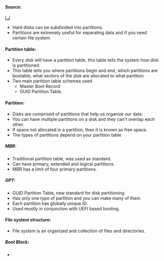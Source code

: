 #### Source:
[LJ](https://linuxjourney.com/lesson/anatomy-of-a-disk)

* Hard disks can be subdivided into partitions.
* Partitions are extremely useful for separating data and if you need certain file system.

#### Partition table:

* Every disk will have a partition table, this table tells the system how disk is partitioned.
* This table tells you where partitions begin and end, which partitions are bootable, what sectors of the disk are allocated to what partition.
* Two main partition table schemes used
	* Master Boot Record
	* GUID Partition Table.

#### Partition:

* Disks are comprised of partitions that help us organize our data. 
* You can have multiple partitions on a disk and they can't overlap each other.
* If space not allocated in a partition, then it is known as free space.
* The types of partitions depend on your partition table

##### MBR:

* Traditional partition table, was used as standard.
* Can have primary, extended and logical partitions.
* MBR has a limit of four primary partitions.

##### GPT:

* GUID Partition Table, new standard for disk partitioning
* Has only one type of partition and you can make many of them
* Each partition has globally unique ID.
* Used mostly in conjunction with UEFI based booting.

#### File system structure:

* File system is an organized and collection of files and directories.

##### Boot Block:

* 

